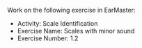 Work on the following exercise in EarMaster:
- Activity: Scale Identification
- Exercise Name: Scales with minor sound
- Exercise Number: 1.2
